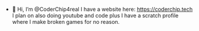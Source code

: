 - 👋 Hi, I’m @CoderChip4real
I have a website here: https://coderchip.tech
I plan on also doing youtube and code
plus I have a scratch profile where I make broken games for no reason.
<!---
CoderChip4real/CoderChip4real is a ✨ special ✨ repository because its `README.md` (this file) appears on your GitHub profile.
You can click the Preview link to take a look at your changes.
--->
